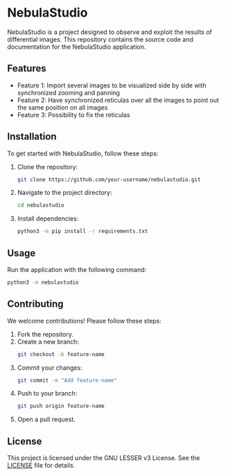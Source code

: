 # NebulaStudio

NebulaStudio is a project designed to observe and exploit the results of differential images. This repository contains the source code and documentation for the NebulaStudio application.

## Features

- Feature 1: Import several images to be visualized side by side with synchronized zooming and panning
- Feature 2: Have synchronized reticulas over all the images to point out the same position on all images
- Feature 3: Possibility to fix the reticulas

## Installation

To get started with NebulaStudio, follow these steps:

1. Clone the repository:
   ```bash
   git clone https://github.com/your-username/nebulastudio.git
   ```
2. Navigate to the project directory:
   ```bash
   cd nebulastudio
   ```
3. Install dependencies:
   ```bash
   python3 -m pip install -r requirements.txt
   ```

## Usage

Run the application with the following command:

```bash
python3 -m nebulastudio
```

## Contributing

We welcome contributions! Please follow these steps:

1. Fork the repository.
2. Create a new branch:
   ```bash
   git checkout -b feature-name
   ```
3. Commit your changes:
   ```bash
   git commit -m "Add feature-name"
   ```
4. Push to your branch:
   ```bash
   git push origin feature-name
   ```
5. Open a pull request.

## License

This project is licensed under the GNU LESSER v3 License. See the [LICENSE](./LICENSE) file for details.
